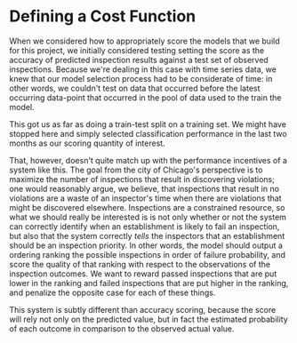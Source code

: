 # Defining a Cost Function

When we considered how to appropriately score 
the models that we build for this project, we initially considered
testing setting the score as the accuracy of predicted inspection results
against a test set of observed inspections. Because we're dealing in this
case with time series data, we knew that our model selection process
had to be considerate of time: in other words, we couldn't test 
on data that occurred before the latest occurring data-point that
occurred in the pool of data used to the train the model. 

This got us as far as doing a train-test split on a training set. 
We might have stopped here and simply selected classification
performance in the last two months as our scoring quantity of interest. 

That, however, doesn't quite match up with the performance incentives 
of a system like this. The goal from the city of Chicago's perspective
is to maximize the number of inspections that result in discovering 
violations; one would reasonably argue, we believe, that inspections
that result in no violations are a waste of an inspector's time when
there are violations that might be discovered elsewhere. Inspections
are a constrained resource, so what we should really be interested 
is is not only whether or not the system can correctly identify 
when an establishment is likely to fail an inspection, but also
that the system correctly *tells* the inspectors that an establishment
should be an inspection priority. In other words, the model should
output a ordering ranking the possible inspections in order of 
failure probability, and score the quality of that ranking with
respect to the observations of the inspection outcomes.
We want to reward passed inspections that are put lower in the 
ranking and failed inspections that are put higher in the ranking, 
and penalize the opposite case for each of these things. 

This system is subtly different than accuracy scoring, because 
the score will rely not only on the predicted value, but in fact
the estimated probability of each outcome in comparison to the observed actual
value.


